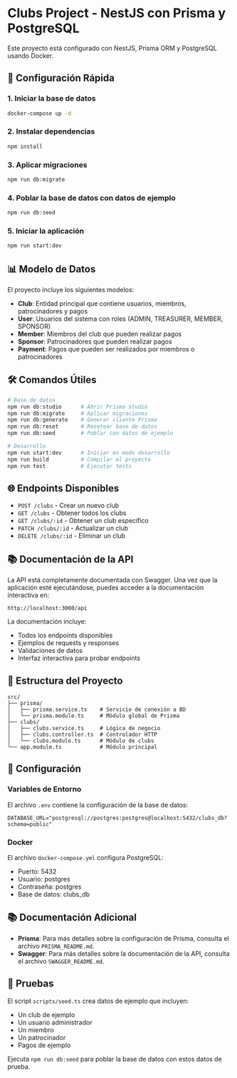 # Clubs Project - NestJS con Prisma y PostgreSQL

Este proyecto está configurado con NestJS, Prisma ORM y PostgreSQL usando Docker.

## 🚀 Configuración Rápida

### 1. Iniciar la base de datos

```bash
docker-compose up -d
```

### 2. Instalar dependencias

```bash
npm install
```

### 3. Aplicar migraciones

```bash
npm run db:migrate
```

### 4. Poblar la base de datos con datos de ejemplo

```bash
npm run db:seed
```

### 5. Iniciar la aplicación

```bash
npm run start:dev
```

## 📊 Modelo de Datos

El proyecto incluye los siguientes modelos:

- **Club**: Entidad principal que contiene usuarios, miembros, patrocinadores y pagos
- **User**: Usuarios del sistema con roles (ADMIN, TREASURER, MEMBER, SPONSOR)
- **Member**: Miembros del club que pueden realizar pagos
- **Sponsor**: Patrocinadores que pueden realizar pagos
- **Payment**: Pagos que pueden ser realizados por miembros o patrocinadores

## 🛠️ Comandos Útiles

```bash
# Base de datos
npm run db:studio      # Abrir Prisma Studio
npm run db:migrate     # Aplicar migraciones
npm run db:generate    # Generar cliente Prisma
npm run db:reset       # Resetear base de datos
npm run db:seed        # Poblar con datos de ejemplo

# Desarrollo
npm run start:dev      # Iniciar en modo desarrollo
npm run build          # Compilar el proyecto
npm run test           # Ejecutar tests
```

## 🌐 Endpoints Disponibles

- `POST /clubs` - Crear un nuevo club
- `GET /clubs` - Obtener todos los clubs
- `GET /clubs/:id` - Obtener un club específico
- `PATCH /clubs/:id` - Actualizar un club
- `DELETE /clubs/:id` - Eliminar un club

## 📚 Documentación de la API

La API está completamente documentada con Swagger. Una vez que la aplicación esté ejecutándose, puedes acceder a la documentación interactiva en:

```
http://localhost:3000/api
```

La documentación incluye:

- Todos los endpoints disponibles
- Ejemplos de requests y responses
- Validaciones de datos
- Interfaz interactiva para probar endpoints

## 📁 Estructura del Proyecto

```
src/
├── prisma/
│   ├── prisma.service.ts    # Servicio de conexión a BD
│   └── prisma.module.ts     # Módulo global de Prisma
├── clubs/
│   ├── clubs.service.ts     # Lógica de negocio
│   ├── clubs.controller.ts  # Controlador HTTP
│   └── clubs.module.ts      # Módulo de clubs
└── app.module.ts            # Módulo principal
```

## 🔧 Configuración

### Variables de Entorno

El archivo `.env` contiene la configuración de la base de datos:

```
DATABASE_URL="postgresql://postgres:postgres@localhost:5432/clubs_db?schema=public"
```

### Docker

El archivo `docker-compose.yml` configura PostgreSQL:

- Puerto: 5432
- Usuario: postgres
- Contraseña: postgres
- Base de datos: clubs_db

## 📚 Documentación Adicional

- **Prisma**: Para más detalles sobre la configuración de Prisma, consulta el archivo `PRISMA_README.md`.
- **Swagger**: Para más detalles sobre la documentación de la API, consulta el archivo `SWAGGER_README.md`.

## 🧪 Pruebas

El script `scripts/seed.ts` crea datos de ejemplo que incluyen:

- Un club de ejemplo
- Un usuario administrador
- Un miembro
- Un patrocinador
- Pagos de ejemplo

Ejecuta `npm run db:seed` para poblar la base de datos con estos datos de prueba.
